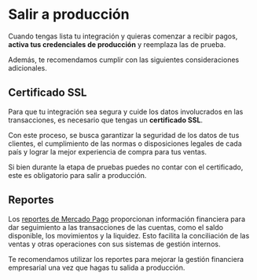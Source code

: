 # Salir a producción

Cuando tengas lista tu integración y quieras comenzar a recibir pagos, **activa tus credenciales de producción** y reemplaza las de prueba.

Además, te recomendamos cumplir con las siguientes consideraciones adicionales.

## Certificado SSL

Para que tu integración sea segura y cuide los datos involucrados en las transacciones, es necesario que tengas un **certificado SSL**. 

Con este proceso, se busca garantizar la seguridad de los datos de tus clientes, el cumplimiento de las normas o disposiciones legales de cada país y lograr la mejor experiencia de compra para tus ventas. 

Si bien durante la etapa de pruebas puedes no contar con el certificado, este es obligatorio para salir a producción.

## Reportes

Los [reportes de Mercado Pago](/developers/es/docs/checkout-pro/additional-content/reports/introduction) proporcionan información financiera para dar seguimiento a las transacciones de las cuentas, como el saldo disponible, los movimientos y la liquidez. Esto facilita la conciliación de las ventas y otras operaciones con sus sistemas de gestión internos.

Te recomendamos utilizar los reportes para mejorar la gestión financiera empresarial una vez que hagas tu salida a producción.
